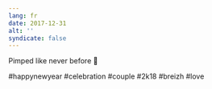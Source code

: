 ```yaml
---
lang: fr
date: 2017-12-31
alt: ''
syndicate: false
---
```


Pimped like never before 🎉

#happynewyear #celebration #couple #2k18 #breizh #love
